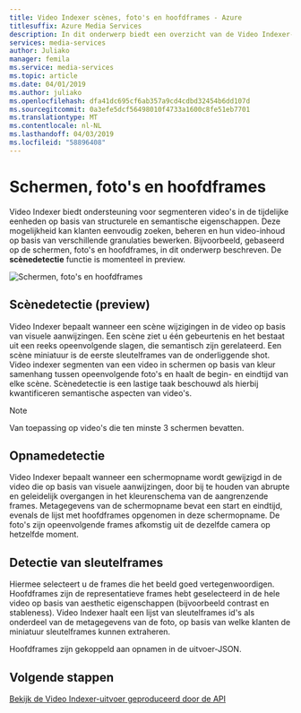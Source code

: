 ```yaml
---
title: Video Indexer scènes, foto's en hoofdframes - Azure
titlesuffix: Azure Media Services
description: In dit onderwerp biedt een overzicht van de Video Indexer-scènes, foto's en hoofdframes.
services: media-services
author: Juliako
manager: femila
ms.service: media-services
ms.topic: article
ms.date: 04/01/2019
ms.author: juliako
ms.openlocfilehash: dfa41dc695cf6ab357a9cd4cdbd32454b6dd107d
ms.sourcegitcommit: 0a3efe5dcf56498010f4733a1600c8fe51eb7701
ms.translationtype: MT
ms.contentlocale: nl-NL
ms.lasthandoff: 04/03/2019
ms.locfileid: "58896408"
---
```

# <a name="scenes-shots-and-keyframes"></a>Schermen, foto's en hoofdframes

Video Indexer biedt ondersteuning voor segmenteren video's in de tijdelijke eenheden op basis van structurele en semantische eigenschappen. Deze mogelijkheid kan klanten eenvoudig zoeken, beheren en hun video-inhoud op basis van verschillende granulaties bewerken. Bijvoorbeeld, gebaseerd op de schermen, foto's en hoofdframes, in dit onderwerp beschreven. De **scènedetectie** functie is momenteel in preview.   

![Schermen, foto's en hoofdframes](./media/scenes-shots-keyframes/scenes-shots-keyframes.png)

## <a name="scene-detection-preview"></a>Scènedetectie (preview)

Video Indexer bepaalt wanneer een scène wijzigingen in de video op basis van visuele aanwijzingen. Een scène ziet u één gebeurtenis en het bestaat uit een reeks opeenvolgende slagen, die semantisch zijn gerelateerd. Een scène miniatuur is de eerste sleutelframes van de onderliggende shot. Video indexer segmenten van een video in schermen op basis van kleur samenhang tussen opeenvolgende foto's en haalt de begin- en eindtijd van elke scène. Scènedetectie is een lastige taak beschouwd als hierbij kwantificeren semantische aspecten van video's.

> [!NOTE]
> Van toepassing op video's die ten minste 3 schermen bevatten.

## <a name="shot-detection"></a>Opnamedetectie

Video Indexer bepaalt wanneer een schermopname wordt gewijzigd in de video die op basis van visuele aanwijzingen, door bij te houden van abrupte en geleidelijk overgangen in het kleurenschema van de aangrenzende frames. Metagegevens van de schermopname bevat een start en eindtijd, evenals de lijst met hoofdframes opgenomen in deze schermopname. De foto's zijn opeenvolgende frames afkomstig uit de dezelfde camera op hetzelfde moment.

## <a name="keyframe-detection"></a>Detectie van sleutelframes

Hiermee selecteert u de frames die het beeld goed vertegenwoordigen. Hoofdframes zijn de representatieve frames hebt geselecteerd in de hele video op basis van aesthetic eigenschappen (bijvoorbeeld contrast en stableness). Video Indexer haalt een lijst van sleutelframes id's als onderdeel van de metagegevens van de foto, op basis van welke klanten de miniatuur sleutelframes kunnen extraheren. 

Hoofdframes zijn gekoppeld aan opnamen in de uitvoer-JSON. 

## <a name="next-steps"></a>Volgende stappen

[Bekijk de Video Indexer-uitvoer geproduceerd door de API](video-indexer-output-json-v2.md#scenes)
